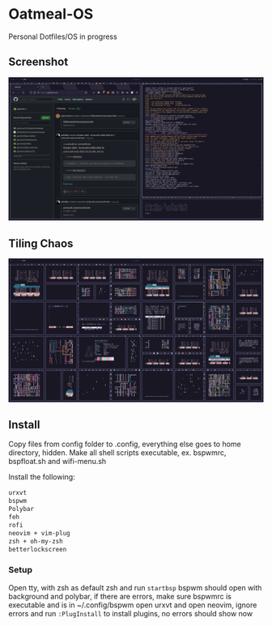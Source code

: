 # Oatmeal-OS
Personal Dotfiles/OS in progress

## Screenshot
![image of desktop](preview.png)

## Tiling Chaos
![Pure Chaos](chaos.png)

## Install
Copy files from config folder to .config, everything else goes to home directory, hidden.
Make all shell scripts executable, ex. bspwmrc, bspfloat.sh and wifi-menu.sh

Install the following:

```
urxvt
bspwm
Polybar
feh
rofi
neovim + vim-plug
zsh + oh-my-zsh
betterlockscreen
```

### Setup
Open tty, with zsh as default zsh and run `startbsp` bspwm should open with background and polybar, if there are errors, make sure bspwmrc is executable and is in ~/.config/bspwm
open urxvt and open neovim, ignore errors and run `:PlugInstall` to install plugins, no errors should show now
